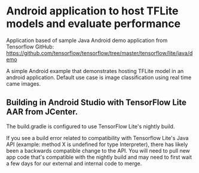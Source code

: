 # Android application to host TFLite models and evaluate performance

Application based of sample Java Android demo application from Tensorflow GitHub:
https://github.com/tensorflow/tensorflow/tree/master/tensorflow/lite/java/demo

A simple Android example that demonstrates hosting TFLite model in an android application.
Default use case is image classification using real time came images.

## Building in Android Studio with TensorFlow Lite AAR from JCenter.
The build.gradle is configured to use TensorFlow Lite's nightly build.

If you see a build error related to compatibility with Tensorflow Lite's Java API (example: method X is
undefined for type Interpreter), there has likely been a backwards compatible
change to the API. You will need to pull new app code that's compatible with the
nightly build and may need to first wait a few days for our external and internal
code to merge.


